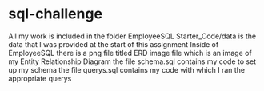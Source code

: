 # sql-challenge
All my work is included in the folder EmployeeSQL
Starter_Code/data is the data that I was provided at the start of this assignment
Inside of EmployeeSQL there is a png file titled ERD image file which is an image of my Entity Relationship Diagram
the file schema.sql contains my code to set up my schema
the file querys.sql contains my code with which I ran the appropriate querys
